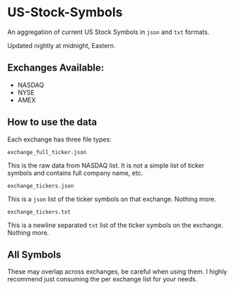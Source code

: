# US-Stock-Symbols

An aggregation of current US Stock Symbols in `json` and `txt` formats.  

Updated nightly at midnight, Eastern.
## Exchanges Available:

- NASDAQ
- NYSE
- AMEX


## How to use the data

Each exchange has three file types: 

`exchange_full_ticker.json` 

This is the raw data from NASDAQ list.  It is not a simple list of ticker symbols and contains full company name, etc.

`exchange_tickers.json` 

This is a `json` list of the ticker symbols on that exchange. Nothing more. 

`exchange_tickers.txt` 

This is a newline separated `txt` list of the ticker symbols on the exchange. Nothing more. 
## All Symbols
These may overlap across exchanges, be careful when using them. I highly recommend just consuming the per exchange list for your needs.
